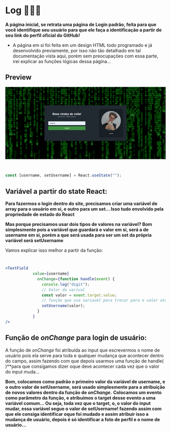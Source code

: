 # Log 🧑🏼‍💻

**A página inicial, se retrata uma página de Login padrão, feita para que você identifique seu usuário para que ele faça a identificação a partir de seu link do perfil oficial do GitHub!**

- A página em si foi feita em um design HTML todo programado e já desenvolvido previamente, por isso não tão detalhado em tal documentação vista aqui, porém sem preocupações com essa parte, irei explicar as funções lógicas dessa página...

## **Preview**

<img src="./log_print.png">

# 

```jsx
const [username, setUsername] = React.useState("");
```

## Variável a partir do state React:

**Para fazermos o login dentro do site, precisamos criar uma variável de array para o usuário em si, e outro para um set... Isso tudo envolvido pela propriedade de estado do React**

**Mas porque precisamos usar dois tipos de valores na variável? Bom simplesmente pois a variável que guardará o valor em si, será a de username em si, porém a que será usada para ser um set da própria variável será setUsername**

Vamos explicar isso melhor a partir da função:

# 

```jsx
<TextField
            value={username}
              onChange={function handle(event) {
                console.log("digit");
                // Valor da varival
                const valor = event.target.value;
                // função que usa variavel para trocar para o valor atual
                setUsername(valor);
              }
            }
/>
```
## **Função de _onChange_ para login de usuário:**

A função de _onChange_ foi atribuída ao input que escrevermos o nome de usuário pois ela serve para toda e qualquer mudança  que acontecer dentro do campo, assim fazendo com que depois usarmos uma função de handle( )**para que consigamos dizer oque deve acontecer cada vez que o valor do input muda...

**Bom, colocamos como padrão o primeiro valor da variável de username, e o outro valor de setUsername, será usado simplesmente para a atribuição de novos valores dentro da função de _onChange_.**
**Colocamos um evento como parâmetro da função, e atribuímos o target desse evento a uma variável comum... Ou seja, toda vez que o target, o, o valor do input mudar, essa variável segue o valor de setUsername! fazendo assim com que ele consiga identificar oque foi mudado e assim atribuir isso a mudança de usuário, depois é só identificar a foto de perfil e o nome de usuário...**
# 